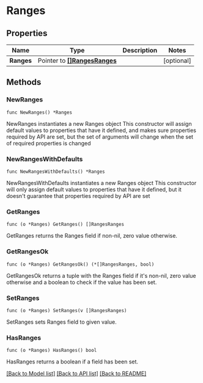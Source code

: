 # Ranges

## Properties

Name | Type | Description | Notes
------------ | ------------- | ------------- | -------------
**Ranges** | Pointer to [**[]RangesRanges**](RangesRanges.md) |  | [optional] 

## Methods

### NewRanges

`func NewRanges() *Ranges`

NewRanges instantiates a new Ranges object
This constructor will assign default values to properties that have it defined,
and makes sure properties required by API are set, but the set of arguments
will change when the set of required properties is changed

### NewRangesWithDefaults

`func NewRangesWithDefaults() *Ranges`

NewRangesWithDefaults instantiates a new Ranges object
This constructor will only assign default values to properties that have it defined,
but it doesn't guarantee that properties required by API are set

### GetRanges

`func (o *Ranges) GetRanges() []RangesRanges`

GetRanges returns the Ranges field if non-nil, zero value otherwise.

### GetRangesOk

`func (o *Ranges) GetRangesOk() (*[]RangesRanges, bool)`

GetRangesOk returns a tuple with the Ranges field if it's non-nil, zero value otherwise
and a boolean to check if the value has been set.

### SetRanges

`func (o *Ranges) SetRanges(v []RangesRanges)`

SetRanges sets Ranges field to given value.

### HasRanges

`func (o *Ranges) HasRanges() bool`

HasRanges returns a boolean if a field has been set.


[[Back to Model list]](../README.md#documentation-for-models) [[Back to API list]](../README.md#documentation-for-api-endpoints) [[Back to README]](../README.md)


